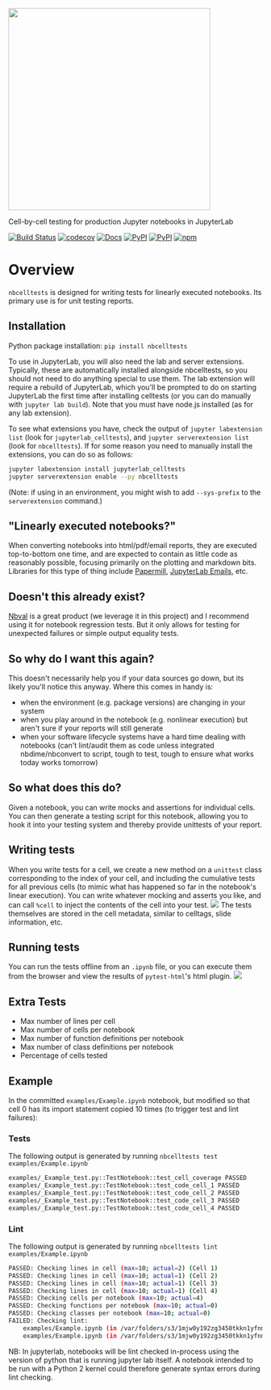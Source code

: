 <img src="https://raw.githubusercontent.com/jpmorganchase/nbcelltests/main/docs/logo.png" width=400></img>


Cell-by-cell testing for production Jupyter notebooks in JupyterLab

[![Build Status](https://github.com/jpmorganchase/nbcelltests/workflows/Build%20Status/badge.svg?branch=main)](https://github.com/jpmorganchase/nbcelltests/actions?query=workflow%3A%22Build+Status)
[![codecov](https://codecov.io/gh/jpmorganchase/nbcelltests/branch/master/graph/badge.svg?token=wWAQ6QqP6M)](https://codecov.io/gh/jpmorganchase/nbcelltests)
[![Docs](https://img.shields.io/readthedocs/nbcelltests.svg)](https://nbcelltests.readthedocs.io)
[![PyPI](https://img.shields.io/pypi/l/nbcelltests.svg)](https://pypi.python.org/pypi/nbcelltests)
[![PyPI](https://img.shields.io/pypi/v/nbcelltests.svg)](https://pypi.python.org/pypi/nbcelltests)
[![npm](https://img.shields.io/npm/v/jupyterlab_celltests.svg)](https://www.npmjs.com/package/jupyterlab_celltests)


# Overview
`nbcelltests` is designed for writing tests for linearly executed notebooks. Its primary use is for unit testing reports. 

## Installation
Python package installation: `pip install nbcelltests`

To use in JupyterLab, you will also need the lab and server extensions. Typically, these are
automatically installed alongside nbcelltests, so you should not need to do anything special
to use them. The lab extension will require a rebuild of JupyterLab, which you'll be prompted
to do on starting JupyterLab the first time after installing celltests (or you can do manually
with `jupyter lab build`). Note that you must have node.js installed (as for any lab extension).

To see what extensions you have, check the output of `jupyter labextension list` (look for
`jupyterlab_celltests`), and `jupyter serverextension list` (look for `nbcelltests`).
If for some reason you need to manually install the extensions, you can do so as follows:

```bash
jupyter labextension install jupyterlab_celltests
jupyter serverextension enable --py nbcelltests
```

(Note: if using in an environment, you might wish to add `--sys-prefix` to the `serverextension` command.)

## "Linearly executed notebooks?"
When converting notebooks into html/pdf/email reports, they are executed top-to-bottom one time, and are expected to contain as little code as reasonably possible, focusing primarily on the plotting and markdown bits. Libraries for this type of thing include [Papermill](https://github.com/nteract/papermill), [JupyterLab Emails](https://github.com/timkpaine/jupyterlab_email), etc. 

## Doesn't this already exist?
[Nbval](https://github.com/computationalmodelling/nbval) is a great product (we leverage it in this project) and I recommend using it for notebook regression tests. But it only allows for testing for unexpected failures or simple output equality tests.

## So why do I want this again?
This doesn't necessarily help you if your data sources go down, but its likely you'll notice this anyway. Where this comes in handy is:

- when the environment (e.g. package versions) are changing in your system
- when you play around in the notebook (e.g. nonlinear execution) but aren't sure if your reports will still generate
- when your software lifecycle systems have a hard time dealing with notebooks (can't lint/audit them as code unless integrated nbdime/nbconvert to script, tough to test, tough to ensure what works today works tomorrow)

## So what does this do?
Given a notebook, you can write mocks and assertions for individual cells. You can then generate a testing script for this notebook, allowing you to hook it into your testing system and thereby provide unittests of your report. 

## Writing tests
When you write tests for a cell, we create a new method on a `unittest` class corresponding to the index of your cell, and including the cumulative tests for all previous cells (to mimic what has happened so far in the notebook's linear execution). You can write whatever mocking and asserts you like, and can call `%cell` to inject the contents of the cell into your test. 
![](https://raw.githubusercontent.com/timkpaine/nbcelltests/main/docs/demo.gif)
The tests themselves are stored in the cell metadata, similar to celltags, slide information, etc. 

## Running tests
You can run the tests offline from an `.ipynb` file, or you can execute them from the browser and view the results of `pytest-html`'s html plugin.
![](https://raw.githubusercontent.com/timkpaine/nbcelltests/main/docs/demo2.gif)

## Extra Tests
- Max number of lines per cell
- Max number of cells per notebook
- Max number of function definitions per notebook
- Max number of class definitions per notebook
- Percentage of cells tested

## Example
In the committed `examples/Example.ipynb` notebook, but modified so that cell 0 has its import statement copied 10 times (to trigger test and lint failures):


### Tests
The following output is generated by running `nbcelltests test examples/Example.ipynb`
```bash
examples/_Example_test.py::TestNotebook::test_cell_coverage PASSED                                                                               [ 20%]
examples/_Example_test.py::TestNotebook::test_code_cell_1 PASSED                                                                                 [ 40%]
examples/_Example_test.py::TestNotebook::test_code_cell_2 PASSED                                                                                 [ 60%]
examples/_Example_test.py::TestNotebook::test_code_cell_3 PASSED                                                                                 [ 80%]
examples/_Example_test.py::TestNotebook::test_code_cell_4 PASSED                                                                                 [100%]
```
### Lint
The following output is generated by running `nbcelltests lint examples/Example.ipynb`

```bash
PASSED: Checking lines in cell (max=10; actual=2) (Cell 1)
PASSED: Checking lines in cell (max=10; actual=1) (Cell 2)
PASSED: Checking lines in cell (max=10; actual=1) (Cell 3)
PASSED: Checking lines in cell (max=10; actual=1) (Cell 4)
PASSED: Checking cells per notebook (max=10; actual=4)
PASSED: Checking functions per notebook (max=10; actual=0)
PASSED: Checking classes per notebook (max=10; actual=0)
FAILED: Checking lint:
	examples/Example.ipynb (in /var/folders/s3/1mjw0y192zg3450tkkn1yfnm0000gn/T/tmpp91li59p.py):32:1: F821 undefined name 'test3'
	examples/Example.ipynb (in /var/folders/s3/1mjw0y192zg3450tkkn1yfnm0000gn/T/tmpp91li59p.py):32:6: W291 trailing whitespace
```

NB: In jupyterlab, notebooks will be lint checked in-process using the version of
python that is running jupyter lab itself. A notebook intended to be
run with a Python 2 kernel could therefore generate syntax errors
during lint checking.
